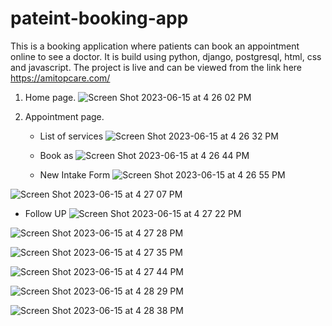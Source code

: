 # pateint-booking-app
This is a booking application where patients can book an appointment online to see a doctor. It is build using python, django, postgresql, html, css and javascript. The project is live and can be viewed from the link here https://amitopcare.com/

1. Home page.
  ![Screen Shot 2023-06-15 at 4 26 02 PM](https://github.com/michealdayo64/patient-booking-app/assets/55289122/639a3ac2-6733-4753-b735-4346ce15da36)


2. Appointment page.
   - List of services
![Screen Shot 2023-06-15 at 4 26 32 PM](https://github.com/michealdayo64/patient-booking-app/assets/55289122/b61ca4ef-bf13-4bbc-909a-d658b4e5aa7b)

   - Book as
     ![Screen Shot 2023-06-15 at 4 26 44 PM](https://github.com/michealdayo64/patient-booking-app/assets/55289122/1357ed0b-38ba-44c6-934e-a77af1297505)


   - New Intake Form
     ![Screen Shot 2023-06-15 at 4 26 55 PM](https://github.com/michealdayo64/patient-booking-app/assets/55289122/a25a38eb-660e-4706-8528-3dbb1cfc48d4)

![Screen Shot 2023-06-15 at 4 27 07 PM](https://github.com/michealdayo64/patient-booking-app/assets/55289122/97e24d2f-cb75-4d59-a981-e066b59d6a6a)


   - Follow UP
     ![Screen Shot 2023-06-15 at 4 27 22 PM](https://github.com/michealdayo64/patient-booking-app/assets/55289122/aa0607c2-62f3-4004-baae-73fb72a5de1c)

![Screen Shot 2023-06-15 at 4 27 28 PM](https://github.com/michealdayo64/patient-booking-app/assets/55289122/1e43c93d-48a4-4b76-a2c5-f2cdcb0fe817)

![Screen Shot 2023-06-15 at 4 27 35 PM](https://github.com/michealdayo64/patient-booking-app/assets/55289122/37fa9e55-bc4d-4486-b706-c53801d6ac24)

![Screen Shot 2023-06-15 at 4 27 44 PM](https://github.com/michealdayo64/patient-booking-app/assets/55289122/27c4ed28-66ae-4554-847f-1e22651cd25b)

![Screen Shot 2023-06-15 at 4 28 29 PM](https://github.com/michealdayo64/patient-booking-app/assets/55289122/993f97cd-fd56-4732-9e59-53d6b5151f55)

![Screen Shot 2023-06-15 at 4 28 38 PM](https://github.com/michealdayo64/patient-booking-app/assets/55289122/e0abde96-6a11-4444-8335-7791cd4cb18e)



